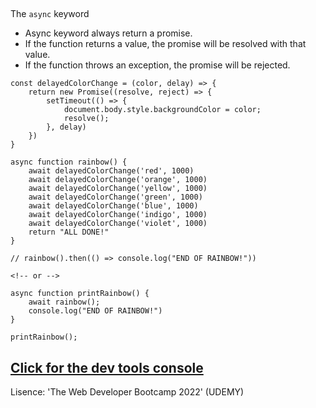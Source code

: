 ##
The `async` keyword

- Async keyword always return a promise.
- If the function returns a value, the promise will be resolved with that value.
- If the function throws an exception, the promise will be rejected.

```
const delayedColorChange = (color, delay) => {
    return new Promise((resolve, reject) => {
        setTimeout(() => {
            document.body.style.backgroundColor = color;
            resolve();
        }, delay)
    })
}

```

```
async function rainbow() {
    await delayedColorChange('red', 1000)
    await delayedColorChange('orange', 1000)
    await delayedColorChange('yellow', 1000)
    await delayedColorChange('green', 1000)
    await delayedColorChange('blue', 1000)
    await delayedColorChange('indigo', 1000)
    await delayedColorChange('violet', 1000)
    return "ALL DONE!"
}
```

```
// rainbow().then(() => console.log("END OF RAINBOW!"))

<!-- or -->

async function printRainbow() {
    await rainbow();
    console.log("END OF RAINBOW!")
}

printRainbow();
```

## [Click for the dev tools console](https://verson-tech.github.io/AsyncFunctions/)

Lisence: 'The Web Developer Bootcamp 2022' (UDEMY)